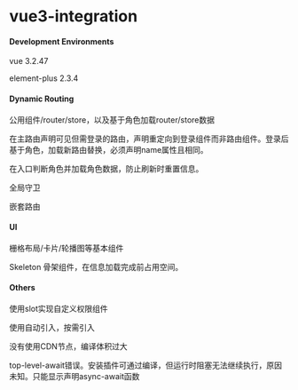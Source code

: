 # vue3-integration

#### Development Environments

vue 3.2.47

element-plus 2.3.4

#### Dynamic Routing

公用组件/router/store，以及基于角色加载router/store数据

在主路由声明可见但需登录的路由，声明重定向到登录组件而非路由组件。登录后基于角色，加载新路由替换，必须声明name属性且相同。

在入口判断角色并加载角色数据，防止刷新时重置信息。

全局守卫

嵌套路由

#### UI

栅格布局/卡片/轮播图等基本组件

Skeleton 骨架组件，在信息加载完成前占用空间。

#### Others

使用slot实现自定义权限组件

使用自动引入，按需引入

没有使用CDN节点，编译体积过大

top-level-await错误。安装插件可通过编译，但运行时阻塞无法继续执行，原因未知。只能显示声明async-await函数
